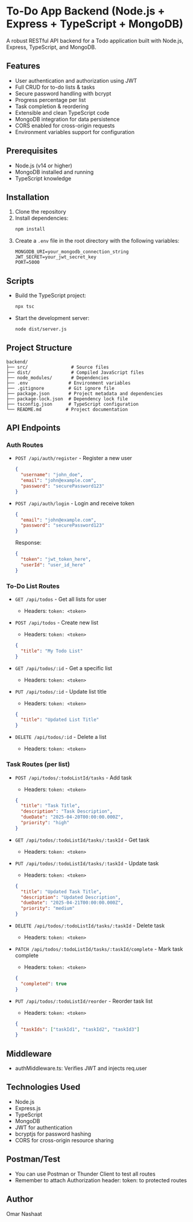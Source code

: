 # To-Do App Backend (Node.js + Express + TypeScript + MongoDB)

A robust RESTful API backend for a Todo application built with Node.js, Express, TypeScript, and MongoDB.

## Features

- User authentication and authorization using JWT
- Full CRUD for to-do lists & tasks
- Secure password handling with bcrypt
- Progress percentage per list
- Task completion & reordering
- Extensible and clean TypeScript code
- MongoDB integration for data persistence
- CORS enabled for cross-origin requests
- Environment variables support for configuration

## Prerequisites

- Node.js (v14 or higher)
- MongoDB installed and running
- TypeScript knowledge

## Installation

1. Clone the repository
2. Install dependencies:
   ```bash
   npm install
   ```
3. Create a `.env` file in the root directory with the following variables:
   ```
   MONGODB_URI=your_mongodb_connection_string
   JWT_SECRET=your_jwt_secret_key
   PORT=5000
   ```

## Scripts

- Build the TypeScript project:
  ```bash
  npx tsc
  ```
- Start the development server:
  ```bash
  node dist/server.js
  ```

## Project Structure

```
backend/
├── src/                # Source files
├── dist/               # Compiled JavaScript files
├── node_modules/       # Dependencies
├── .env               # Environment variables
├── .gitignore         # Git ignore file
├── package.json       # Project metadata and dependencies
├── package-lock.json  # Dependency lock file
├── tsconfig.json      # TypeScript configuration
└── README.md         # Project documentation
```

## API Endpoints

### Auth Routes

- `POST /api/auth/register` - Register a new user
  ```json
  {
    "username": "john_doe",
    "email": "john@example.com",
    "password": "securePassword123"
  }
  ```

- `POST /api/auth/login` - Login and receive token
  ```json
  {
    "email": "john@example.com",
    "password": "securePassword123"
  }
  ```
  Response:
  ```json
  {
    "token": "jwt_token_here",
    "userId": "user_id_here"
  }
  ```

### To-Do List Routes

- `GET /api/todos` - Get all lists for user
  - Headers: `token: <token>`

- `POST /api/todos` - Create new list
  - Headers: `token: <token>`
  ```json
  {
    "title": "My Todo List"
  }
  ```

- `GET /api/todos/:id` - Get a specific list
  - Headers: `token: <token>`

- `PUT /api/todos/:id` - Update list title
  - Headers: `token: <token>`
  ```json
  {
    "title": "Updated List Title"
  }
  ```

- `DELETE /api/todos/:id` - Delete a list
  - Headers: `token: <token>`

### Task Routes (per list)

- `POST /api/todos/:todoListId/tasks` - Add task
  - Headers: `token: <token>`
  ```json
  {
    "title": "Task Title",
    "description": "Task Description",
    "dueDate": "2025-04-20T00:00:00.000Z",
    "priority": "high"
  }
  ```

- `GET /api/todos/:todoListId/tasks/:taskId` - Get task
  - Headers: `token: <token>`

- `PUT /api/todos/:todoListId/tasks/:taskId` - Update task
  - Headers: `token: <token>`
  ```json
  {
    "title": "Updated Task Title",
    "description": "Updated Description",
    "dueDate": "2025-04-21T00:00:00.000Z",
    "priority": "medium"
  }
  ```

- `DELETE /api/todos/:todoListId/tasks/:taskId` - Delete task
  - Headers: `token: <token>`

- `PATCH /api/todos/:todoListId/tasks/:taskId/complete` - Mark task complete
  - Headers: `token: <token>`
  ```json
  {
    "completed": true
  }
  ```

- `PUT /api/todos/:todoListId/reorder` - Reorder task list
  - Headers: `token: <token>`
  ```json
  {
    "taskIds": ["taskId1", "taskId2", "taskId3"]
  }
  ```

## Middleware

- authMiddleware.ts: Verifies JWT and injects req.user

## Technologies Used

- Node.js
- Express.js
- TypeScript
- MongoDB
- JWT for authentication
- bcryptjs for password hashing
- CORS for cross-origin resource sharing

## Postman/Test

- You can use Postman or Thunder Client to test all routes
- Remember to attach Authorization header: token: <token> to protected routes

## Author

Omar Nashaat
